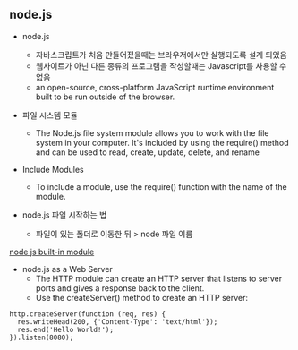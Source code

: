 node.js
------

* node.js
    * 자바스크립트가 처음 만들어졌을때는 브라우저에서만 실행되도록 설계 되었음
    * 웹사이트가 아닌 다른 종류의 프로그램을 작성할때는 Javascript를 사용할 수 없음
    * an open-source, cross-platform JavaScript runtime environment built to be run outside of the browser.
    
* 파일 시스템 모듈
    * The Node.js file system module allows you to work with the file system in your computer. It's included by using the require() method and can be used to read, create, update, delete, and rename

* Include Modules
    * To include a module, use the require() function with the name of the module.
    
* node.js 파일 시작하는 법
    * 파일이 있는 폴더로 이동한 뒤 > node 파일 이름
    
[node js built-in module]( https://www.w3schools.com/nodejs/ref_modules.asp)

*   node.js as a Web Server
    * The HTTP module can create an HTTP server that listens to server ports and gives a response back to the client.
    * Use the createServer() method to create an HTTP server:
    
```
http.createServer(function (req, res) {
  res.writeHead(200, {'Content-Type': 'text/html'});
  res.end('Hello World!');
}).listen(8080);

```
